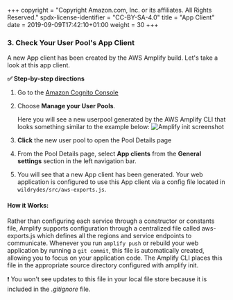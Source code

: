 +++
copyright = "Copyright Amazon.com, Inc. or its affiliates. All Rights Reserved."
spdx-license-identifier = "CC-BY-SA-4.0"
title = "App Client"
date = 2019-09-09T17:42:10+01:00
weight = 30
+++

### 3. Check Your User Pool's App Client

A new App client has been created by the AWS Amplify build. Let's take a look at this app client. 

**:white_check_mark: Step-by-step directions**

1. Go to the [Amazon Cognito Console][cognito-console]
1. Choose **Manage your User Pools**.

    Here you will see a new userpool generated by the AWS Amplify CLI that looks something similar to the example below:
    ![Amplify init screenshot](/images/cognito-userpool-screenshot.png)
    
1. **Click** the new user pool to open the Pool Details page
1. From the Pool Details page, select **App clients** from the **General settings** section in the left navigation bar.

1. You will see that a new App client has been generated.  Your web application is configured to use this App client via a config file located in `wildrydes/src/aws-exports.js`.


#### How it Works: 
Rather than configuring each service through a constructor or constants file, Amplify supports configuration through a centralized file called aws-exports.js which defines all the regions and service endpoints to communicate. Whenever you run `amplify push` or rebuild your web application by running a `git commit`, this file is automatically created, allowing you to focus on your application code. The Amplify CLI places this file in the appropriate source directory configured with amplify init.

:heavy_exclamation_mark:  You won't see updates to this file in your local file store because it is included in the _.gitignore_ file.

[cognito-console]: https://console.aws.amazon.com/cognito/users?home
